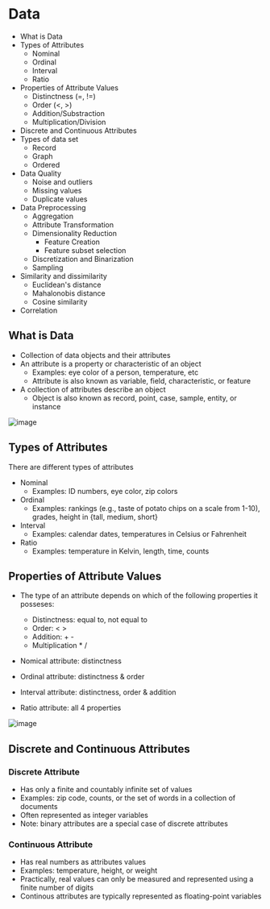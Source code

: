 # Data

- What is Data
- Types of Attributes
  - Nominal
  - Ordinal
  - Interval
  - Ratio
- Properties of Attribute Values
  - Distinctness (=, !=)
  - Order (<, >)
  - Addition/Substraction
  - Multiplication/Division
- Discrete and Continuous Attributes
- Types of data set
  - Record
  - Graph
  - Ordered
- Data Quality
  - Noise and outliers
  - Missing values
  - Duplicate values
- Data Preprocessing
  - Aggregation
  - Attribute Transformation
  - Dimensionality Reduction
    - Feature Creation
    - Feature subset selection
  - Discretization and Binarization
  - Sampling
- Similarity and dissimilarity
  - Euclidean's distance
  - Mahalonobis distance
  - Cosine similarity
- Correlation

## What is Data

- Collection of data objects and their attributes
- An attribute is a property or characteristic of an object
  - Examples: eye color of a person, temperature, etc
  - Attribute is also known as variable, field, characteristic, or feature
- A collection of attributes describe an object
  - Object is also known as record, point, case, sample, entity, or instance

![image](media/Data-image1.jpg)

## Types of Attributes

There are different types of attributes

- Nominal
  - Examples: ID numbers, eye color, zip colors
- Ordinal
  - Examples: rankings (e.g., taste of potato chips on a scale from 1-10), grades, height in {tall, medium, short}
- Interval
  - Examples: calendar dates, temperatures in Celsius or Fahrenheit
- Ratio
  - Examples: temperature in Kelvin, length, time, counts

## Properties of Attribute Values

- The type of an attribute depends on which of the following properties it posseses:
  - Distinctness: equal to, not equal to
  - Order: < >
  - Addition: + -
  - Multiplication * /

- Nomical attribute: distinctness
- Ordinal attribute: distinctness & order
- Interval attribute: distinctness, order & addition
- Ratio attribute: all 4 properties

![image](media/Data-image2.jpg)

## Discrete and Continuous Attributes

### Discrete Attribute
  - Has only a finite and countably infinite set of values
  - Examples: zip code, counts, or the set of words in a collection of documents
  - Often represented as integer variables
  - Note: binary attributes are a special case of discrete attributes

### Continuous Attribute
  - Has real numbers as attributes values
  - Examples: temperature, height, or weight
  - Practically, real values can only be measured and represented using a finite number of digits
  - Continous attributes are typically represented as floating-point variables
